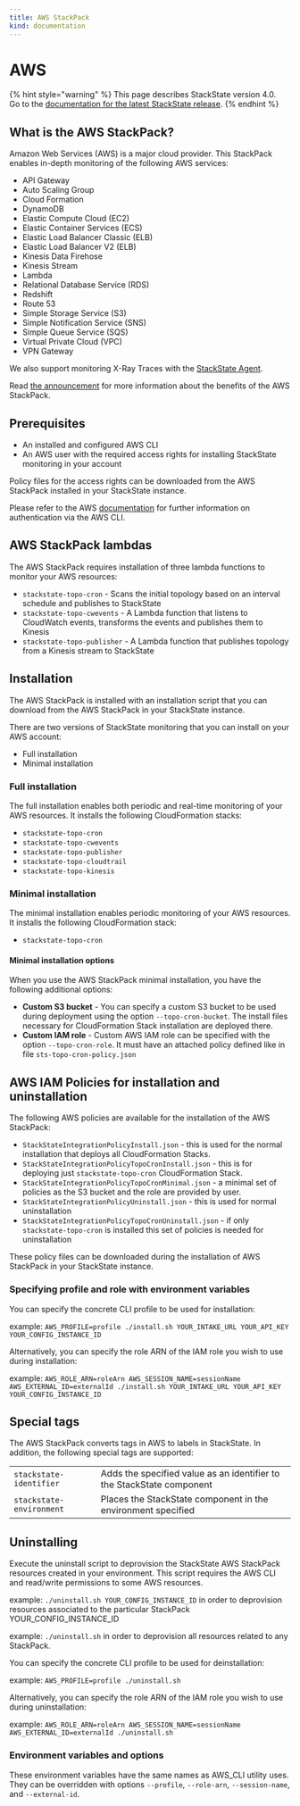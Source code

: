 ```yaml
---
title: AWS StackPack
kind: documentation
---
```


# AWS

{% hint style="warning" %}
This page describes StackState version 4.0.<br />Go to the [documentation for the latest StackState release](https://docs.stackstate.com/).
{% endhint %}

## What is the AWS StackPack?

Amazon Web Services \(AWS\) is a major cloud provider. This StackPack enables in-depth monitoring of the following AWS services:

* API Gateway
* Auto Scaling Group
* Cloud Formation
* DynamoDB
* Elastic Compute Cloud \(EC2\)
* Elastic Container Services \(ECS\)
* Elastic Load Balancer Classic \(ELB\)
* Elastic Load Balancer V2 \(ELB\)
* Kinesis Data Firehose
* Kinesis Stream
* Lambda
* Relational Database Service \(RDS\)
* Redshift
* Route 53
* Simple Storage Service \(S3\)
* Simple Notification Service \(SNS\)
* Simple Queue Service \(SQS\)
* Virtual Private Cloud \(VPC\)
* VPN Gateway

We also support monitoring X-Ray Traces with the [StackState Agent](agent.md).

Read [the announcement](http://blog.stackstate.com/stackstate-announces-aws-cloud-monitoring) for more information about the benefits of the AWS StackPack.

## Prerequisites

* An installed and configured AWS CLI
* An AWS user with the required access rights for installing StackState monitoring in your account

Policy files for the access rights can be downloaded from the AWS StackPack installed in your StackState instance.

Please refer to the AWS [documentation](https://docs.aws.amazon.com/cli/latest/userguide/cli-configure-role.html) for further information on authentication via the AWS CLI.

## AWS StackPack lambdas

The AWS StackPack requires installation of three lambda functions to monitor your AWS resources:

* `stackstate-topo-cron` - Scans the initial topology based on an interval schedule and publishes to StackState
* `stackstate-topo-cwevents` - A Lambda function that listens to CloudWatch events, transforms the events and publishes them to Kinesis
* `stackstate-topo-publisher` - A Lambda function that publishes topology from a Kinesis stream to StackState

## Installation

The AWS StackPack is installed with an installation script that you can download from the AWS StackPack in your StackState instance.

There are two versions of StackState monitoring that you can install on your AWS account:

* Full installation
* Minimal installation

### Full installation

The full installation enables both periodic and real-time monitoring of your AWS resources. It installs the following CloudFormation stacks:

* `stackstate-topo-cron`
* `stackstate-topo-cwevents`
* `stackstate-topo-publisher`
* `stackstate-topo-cloudtrail`
* `stackstate-topo-kinesis`

### Minimal installation

The minimal installation enables periodic monitoring of your AWS resources. It installs the following CloudFormation stack:

* `stackstate-topo-cron`

#### Minimal installation options

When you use the AWS StackPack minimal installation, you have the following additional options:

* **Custom S3 bucket** - You can specify a custom S3 bucket to be used during deployment using the option `--topo-cron-bucket`. The install files necessary for CloudFormation Stack installation are deployed there.
* **Custom IAM role** - Custom AWS IAM role can be specified with the option `--topo-cron-role`. It must have an attached policy defined like in file `sts-topo-cron-policy.json`

## AWS IAM Policies for installation and uninstallation

The following AWS policies are available for the installation of the AWS StackPack:

* `StackStateIntegrationPolicyInstall.json` - this is used for the normal installation that deploys all CloudFormation Stacks.
* `StackStateIntegrationPolicyTopoCronInstall.json` - this is for deploying just `stackstate-topo-cron` CloudFormation Stack.
* `StackStateIntegrationPolicyTopoCronMinimal.json` - a minimal set of policies as the S3 bucket and the role are provided by user.
* `StackStateIntegrationPolicyUninstall.json` - this is used for normal uninstallation
* `StackStateIntegrationPolicyTopoCronUninstall.json` - if only `stackstate-topo-cron` is installed this set of policies is needed for uninstallation

These policy files can be downloaded during the installation of AWS StackPack in your StackState instance.

### Specifying profile and role with environment variables

You can specify the concrete CLI profile to be used for installation:

example: `AWS_PROFILE=profile ./install.sh YOUR_INTAKE_URL YOUR_API_KEY YOUR_CONFIG_INSTANCE_ID`

Alternatively, you can specify the role ARN of the IAM role you wish to use during installation:

example: `AWS_ROLE_ARN=roleArn AWS_SESSION_NAME=sessionName AWS_EXTERNAL_ID=externalId ./install.sh YOUR_INTAKE_URL YOUR_API_KEY YOUR_CONFIG_INSTANCE_ID`

## Special tags

The AWS StackPack converts tags in AWS to labels in StackState. In addition, the following special tags are supported:

|  |  |
| :--- | :--- |
| `stackstate-identifier` | Adds the specified value as an identifier to the StackState component |
| `stackstate-environment` | Places the StackState component in the environment specified |

## Uninstalling

Execute the uninstall script to deprovision the StackState AWS StackPack resources created in your environment. This script requires the AWS CLI and read/write permissions to some AWS resources.

example: `./uninstall.sh YOUR_CONFIG_INSTANCE_ID` in order to deprovision resources associated to the particular StackPack YOUR\_CONFIG\_INSTANCE\_ID

example: `./uninstall.sh` in order to deprovision all resources related to any StackPack.

You can specify the concrete CLI profile to be used for deinstallation:

example: `AWS_PROFILE=profile ./uninstall.sh`

Alternatively, you can specify the role ARN of the IAM role you wish to use during uninstallation:

example: `AWS_ROLE_ARN=roleArn AWS_SESSION_NAME=sessionName AWS_EXTERNAL_ID=externalId ./uninstall.sh`

### Environment variables and options

These environment variables have the same names as AWS\_CLI utility uses. They can be overridden with options `--profile`, `--role-arn`, `--session-name`, and `--external-id`.

